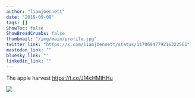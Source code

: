 ```yaml
---
author: "liamjbennett"
date: "2019-09-08"
tags: []
ShowToc: false
ShowBreadCrumbs: false
thumbnail: "/img/main/profile.jpg"
twitter_link: "https://x.com/liamjbennett/status/1170694779216322561"
mastodon_link: ""
bluesky_link: ""
linkedin_link: ""
---
```


The apple harvest https://t.co/J14cHMIHHu

![](https://pbs.twimg.com/media/ED8kr_2XYAEtn0G.jpg)
